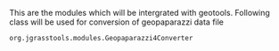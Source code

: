 This are the modules which will be intergrated with geotools.
Following class will be used for conversion of geopaparazzi data file
``` 
org.jgrasstools.modules.Geopaparazzi4Converter
```
